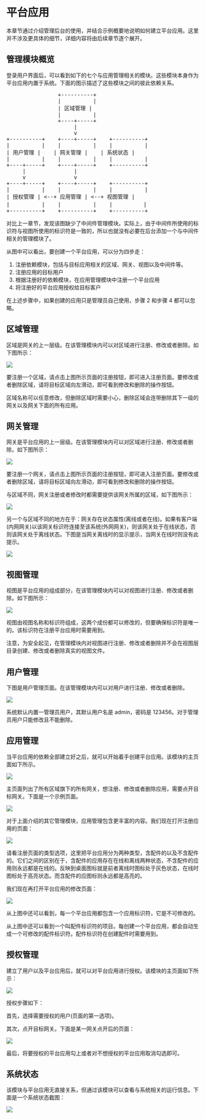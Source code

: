 # 平台应用

本章节通过介绍管理后台的使用，并结合示例概要地说明如何建立平台应用。这里并不涉及更具体的细节，详细内容将由后续章节逐个展开。

## 管理模块概览

登录用户界面后，可以看到如下的七个与应用管理相关的模块。这些模块本身作为平台应用内置于系统。下面的图示描述了这些模块之间的彼此依赖关系。

<pre>
                +----------+
                |          |
                | 区域管理 |
                |          |
                +----+-----+
                     |
                     v
+----------+    +----+-----+    +----------+
|          |    |          |    |          |
| 用户管理 |    | 网关管理 |    | 系统状态 |
|          |    |          |    |          |
+----+-----+    +----+-----+    +----------+
     |               |
     v               v
+----+-----+    +----+-----+    +----------+
|          |    |          |    |          |
| 授权管理 | <--+ 应用管理 | <--+ 视图管理 |
|          |    |          |    | 　       |
+----------+    +----------+    +----------+
</pre>

对比上一章节，发现该图缺少了中间件管理模块。实际上，由于中间件所使用的标识符与视图所使用的标识符是一致的，所以也就没有必要在后台添加一个与中间件相关的管理模块了。

从图中可以看出，要创建一个平台应用，可以分为四步走：

1. 注册依赖模块，包括与目标应用相关的区域、网关、视图以及中间件等。
2. 注册应用的目标用户
3. 根据注册好的依赖模块，在应用管理模块中注册一个平台应用
4. 将注册好的平台应用授权给目标客户

在上述步骤中，如果创建的应用只是管理员自己使用，步骤 2 和步骤 4 都可以忽略。

## 区域管理

区域是网关的上一层级。在该管理模块内可以对区域进行注册、修改或者删除。如下图所示：

<img src="https://xmlplus.cn/img/miot/area.png" class="img-responsive"/>

要注册一个区域，请点击上图所示页面的注册按钮，即可进入注册页面。要修改或者删除区域，请将目标区域向左滑动，即可看到修改和删除的操作按钮。

区域名称可以任意修改，但删除区域时需要小心，删除区域会连带删除其下一级的网关以及网关下面的所有应用。

## 网关管理

网关是平台应用的上一层级。在该管理模块内可以对区域进行注册、修改或者删除。如下图所示：

<img src="https://xmlplus.cn/img/miot/link.png" class="img-responsive"/>

要注册一个网关，请点击上图所示页面的注册按钮，即可进入注册页面。要修改或者删除区域，请将目标区域向左滑动，即可看到修改和删除的操作按钮。

与区域不同，网关注册或者修改时都需要提供该网关所属的区域，如下图所示：

<img src="https://xmlplus.cn/img/miot/link-sinup-update.png" class="img-responsive"/>

另一个与区域不同的地方在于：网关存在状态属性(离线或者在线)。如果有客户端(内网网关)以该网关标识符连接至该系统(外网网关)，则该网关处于在线状态，否则该网关处于离线状态。下图是当网关离线时的显示提示，当网关在线时则没有此提示。

<img src="https://xmlplus.cn/img/miot/link-offline.png" class="img-responsive"/>

## 视图管理

视图是平台应用的组成部分，在该管理模块内可以对视图进行注册、修改或者删除。如下图所示：

<img src="https://xmlplus.cn/img/miot/view.png" class="img-responsive"/>

视图由视图名称和标识符组成，这两个成份都可以修改的，但要确保标识符是唯一的。该标识符在注册平台应用时需要用到。

注意，为安全起见，在管理模块内对视图进行注册、修改或者删除并不会在视图层目录创建、修改或者删除真实的视图文件。

## 用户管理

下图是用户管理页面。在该管理模块内可以对用户进行注册、修改或者删除。

<img src="https://xmlplus.cn/img/miot/user.png" class="img-responsive"/>

系统默认内置一管理员用户，其默认用户名是 admin，密码是 123456。对于管理员用户只能修改且不能删除。

## 应用管理

当平台应用的依赖全部建立好之后，就可以开始着手创建平台应用。该模块的主页面如下所示。

<img src="https://xmlplus.cn/img/miot/app-main.png" class="img-responsive"/>

主页面列出了所有区域旗下的所有网关，想注册、修改或者删除应用，需要点开目标网关。下面是一个示例页面。

<img src="https://xmlplus.cn/img/miot/app-manager.png" class="img-responsive"/>

对于上面介绍的其它管理模块，应用管理包含更丰富的内容。我们现在打开注册应用的页面：

<img src="https://xmlplus.cn/img/miot/app-signup.png" class="img-responsive"/>

请看注册页面的类型选项，这里把平台应用分为两种类型，含配件的以及不含配件的。它们之间的区别在于，含配件的应用存在在线和离线两种状态，不含配件的应用则永远都是在线的。反映到桌面图标就是前者离线时图标处于灰色状态，在线时图标处于高亮状态。而含配件的应图标则永远都是高亮的。

我们现在再打开平台应用的修改页面：

<img src="https://xmlplus.cn/img/miot/app-update.png" class="img-responsive"/>

从上图中还可以看到，每一个平台应用都包含一个应用标识符，它是不可修改的。

从上图中还可以看到一个叫配件标识符的项目。每创建一个平台应用，都会自动生成一个可修改的配件标识符。配件标识符在创建配件时需要用到。

## 授权管理

建立了用户以及平台应用后，就可以对平台应用进行授权。该模块的主页面如下所示：

<img src="https://xmlplus.cn/img/miot/auth-main.png" class="img-responsive"/>

授权步骤如下：

首先，选择需要授权的用户(页面的第一选项)。

其次，点开目标网关。下面是某一网关点开后的页面：

<img src="https://xmlplus.cn/img/miot/auth-auth.png" class="img-responsive"/>

最后，将要授权的平台应用勾上或者对不想授权的平台应用取消勾选即可。

## 系统状态

该模块与平台应用无直接关系，但通过该模块可以查看与系统相关的运行信息。下面是一个系统状态截图：

<img src="https://xmlplus.cn/img/miot/status.png" class="img-responsive"/>

